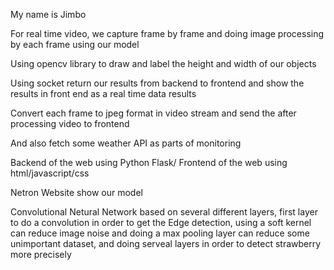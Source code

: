 My name is Jimbo

For real time video, we capture frame by frame and doing image processing by each frame using our model

Using opencv library to draw and label the height and width of our objects

Using socket return our results from backend to frontend and show the results in front end as a real time data results

Convert each frame to jpeg format in video stream and send the after processing video to frontend

And also fetch some weather API as parts of monitoring 

Backend of the web using Python Flask/ Frontend of the web using html/javascript/css

Netron Website show our model 



Convolutional Netural Network based on several different layers, first layer to do a convolution in order to get the Edge detection, using a soft kernel can reduce image noise and doing a max pooling layer can reduce some unimportant dataset, and doing serveal layers in order to detect strawberry more precisely 













